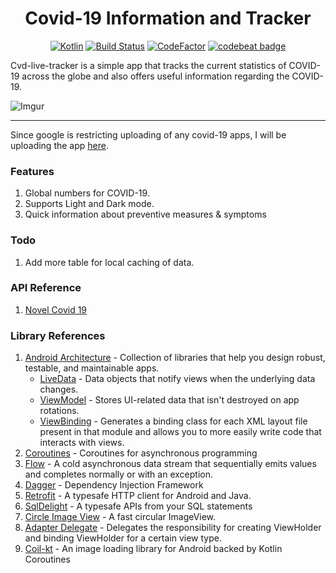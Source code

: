 <h1 align="center">Covid-19 Information and Tracker </h1>

<p align="center">
    <a href=""><img alt="Kotlin" src="https://img.shields.io/badge/kotlin-1.4.0-blue?logo=kotlin"/></a>
    <a href="https://actions-badge.atrox.dev/yukarlo/cvd-live-tracker/goto"><img alt="Build Status" src="https://img.shields.io/endpoint.svg?url=https%3A%2F%2Factions-badge.atrox.dev%2Fyukarlo%2Fcvd-live-tracker%2Fbadge" /></a>
    <a href="https://www.codefactor.io/repository/github/yukarlo/cvd-live-tracker"><img src="https://www.codefactor.io/repository/github/yukarlo/cvd-live-tracker/badge" alt="CodeFactor" /></a>
    <a href="https://codebeat.co/projects/github-com-yukarlo-cvd-live-tracker-master"><img alt="codebeat badge" src="https://codebeat.co/badges/5c73d594-580f-4219-a94d-39bf70dd002e" /></a>
</p>

Cvd-live-tracker is a simple app that tracks the current statistics of COVID-19 across the globe and also offers useful information regarding the COVID-19.

![Imgur](https://i.imgur.com/rlyf980.png)
____
Since google is restricting uploading of any covid-19 apps, I will be uploading the app [here](https://drive.google.com/open?id=14CK6V4FYq0-1A27uIpqJa4lNccoj_THY).

### Features
1. Global numbers for COVID-19.
2. Supports Light and Dark mode.
3. Quick information about preventive measures & symptoms  

### Todo

1. Add more table for local caching of data.


### API Reference
1. [Novel Covid 19](https://corona.lmao.ninja/docs/#/)

### Library References
1. [Android Architecture](https://developer.android.com/topic/libraries/architecture) - Collection of libraries that help you design robust, testable, and maintainable apps.
    - [LiveData](https://developer.android.com/topic/libraries/architecture/livedata) - Data objects that notify views when the underlying data changes.
    - [ViewModel](https://developer.android.com/topic/libraries/architecture/viewmodel) - Stores UI-related data that isn't destroyed on app rotations.
    -  [ViewBinding](https://developer.android.com/topic/libraries/view-binding) - Generates a binding class for each XML layout file present in that module and allows you to more easily write code that interacts with views.
4. [Coroutines](https://github.com/Kotlin/kotlinx.coroutines) - Coroutines for asynchronous programming
5. [Flow](https://kotlin.github.io/kotlinx.coroutines/kotlinx-coroutines-core/kotlinx.coroutines.flow/-flow/index.html) - A cold asynchronous data stream that sequentially emits values and completes normally or with an exception.
6. [Dagger](https://github.com/square/dagger) - Dependency Injection Framework
7. [Retrofit](https://github.com/square/retrofit) - A typesafe HTTP client for Android and Java.
8. [SqlDelight](https://github.com/cashapp/sqldelight) - A typesafe APIs from your SQL statements
9. [Circle Image View](https://github.com/hdodenhof/CircleImageView) - A fast circular ImageView.
10. [Adapter Delegate](https://github.com/sockeqwe/AdapterDelegates) - Delegates the responsibility for creating ViewHolder and binding ViewHolder for a certain view type.
11. [Coil-kt](https://coil-kt.github.io/coil/) - An image loading library for Android backed by Kotlin Coroutines
